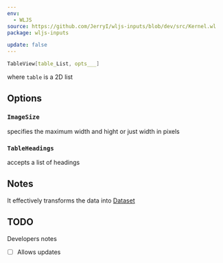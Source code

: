 ```yaml
---
env:
  - WLJS
source: https://github.com/JerryI/wljs-inputs/blob/dev/src/Kernel.wl
package: wljs-inputs

update: false
---
```

```mathematica
TableView[table_List, opts___]
```

where `table` is a 2D list

## Options

### `ImageSize`
specifies the maximum width and hight or just width in pixels

### `TableHeadings`
accepts a list of headings


## Notes
It effectively transforms the data into [Dataset](frontend/Reference/Dataset/Dataset.md)

## TODO
Developers notes
- [ ] Allows updates

